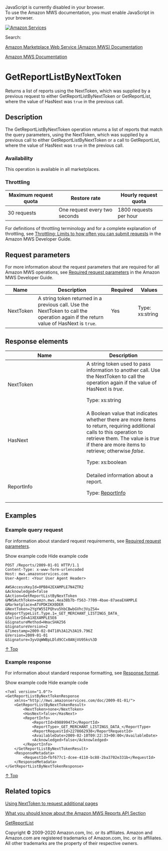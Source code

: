 <div id="MWSDX_noscript">

JavaScript is currently disabled in your browser.  
To use the Amazon MWS documentation, you must enable JavaScript in your
browser.

</div>

<div id="MWSDX_divtop">

[![Amazon
Services](https://images-na.ssl-images-amazon.com/images/G/08/mwsportal/fr_FR/amazonservices.gif "Amazon Services")](http://services.amazon.fr)

<div id="MWSDX_search">

<span id="MWSDX_searchlbl">Search:</span>

</div>

  
<span id="MWSDX_titlebar">[Amazon Marketplace Web Service (Amazon MWS)
Documentation](https://developer.amazonservices.fr/gp/mws/docs.html)</span>

</div>

<div id="MWSDX_divbottom">

<div id="MWSDX_divleft">

<div id="MWSDX_toc">

</div>

</div>

<div id="MWSDX_divright">

<div id="MWSDX_content">

<span id="MWSDX_breadcrumbs">[Amazon MWS
Documentation](https://developer.amazonservices.fr/gp/mws/docs.html)</span>

<div id="Reports_GetReportListByNextToken" class="nested0">

# GetReportListByNextToken

<div class="body">

<span class="ph"> Returns a list of reports using the <span
class="keyword parmname">NextToken</span>, which was supplied by a
previous request to either <span
class="keyword apiname">GetReportListByNextToken</span> or <span
class="keyword apiname">GetReportList</span>, where the value of <span
class="keyword parmname">HasNext</span> was `true` in the previous
call.</span>

</div>

<div id="Description" class="topic concept nested1">

## Description

<div class="body conbody">

The <span id="Description__GetReportListByNextToken"
class="keyword apiname">GetReportListByNextToken</span> operation
returns a list of reports that match the query parameters, using the
<span class="keyword parmname">NextToken</span>, which was supplied by a
previous call to either <span
class="keyword apiname">GetReportListByNextToken</span> or a call to
<span class="keyword apiname">GetReportList</span>, where the value of
<span class="keyword parmname">HasNext</span> was `true` in the previous
call.

<div class="section">

### Availability

This operation is available in all marketplaces.

</div>

<div class="section">

### Throttling

<div class="p">

<div class="tablenoborder">

| Maximum request quota | Restore rate                  | Hourly request quota   |
|-----------------------|-------------------------------|------------------------|
| 30 requests           | One request every two seconds | 1800 requests per hour |

</div>

<span class="ph">For definitions of throttling terminology and for a
complete explanation of throttling, see
<a href="../dev_guide/DG_Throttling.md" class="xref">Throttling: Limits to how often you can submit requests</a>
in the <span class="ph">Amazon MWS Developer Guide</span>.</span>

</div>

</div>

</div>

</div>

<div id="RequestParameters" class="topic reference nested1">

## Request parameters

<div class="body refbody">

<div class="section">

<span class="ph">For more information about the request parameters that
are required for all <span class="ph">Amazon MWS</span> operations, see
<a href="../dev_guide/DG_RequiredRequestParameters.md" class="xref">Required request parameters</a>
in the <span class="ph">Amazon MWS Developer Guide</span>.</span>

</div>

<div class="tablenoborder">

| Name                                            | Description                                                                                                                                                                                                                                                                    | Required | Values                                  |
|-------------------------------------------------|--------------------------------------------------------------------------------------------------------------------------------------------------------------------------------------------------------------------------------------------------------------------------------|----------|-----------------------------------------|
| <span class="keyword parmname">NextToken</span> | <span id="RequestParameters__parm_NextToken" class="ph">A string token returned in a previous call. Use the <span class="keyword parmname">NextToken</span> to call the operation again if the return value of <span class="keyword parmname">HasNext</span> is `true`.</span> | Yes      | <span class="ph">Type: xs:string</span> |

</div>

</div>

</div>

<div id="ResponseElements" class="topic reference nested1">

## Response elements

<div class="body refbody">

<div class="tablenoborder">

<table id="ResponseElements__ResponseElementsTable" class="table" data-cellpadding="4" data-cellspacing="0" data-summary="" data-frame="border" data-border="1" data-rules="all">
<colgroup>
<col style="width: 50%" />
<col style="width: 50%" />
</colgroup>
<thead class="thead" data-align="left">
<tr class="header row">
<th id="d280269e274" class="entry" data-valign="top" width="50%">Name</th>
<th id="d280269e277" class="entry" data-valign="top" width="50%">Description</th>
</tr>
</thead>
<tbody class="tbody">
<tr class="odd row">
<td class="entry" data-valign="top" width="50%" headers="d280269e274 "><span class="keyword parmname">NextToken</span></td>
<td class="entry" data-valign="top" width="50%" headers="d280269e277 "><span class="ph">A string token used to pass information to another call. Use the <span class="keyword parmname">NextToken</span> to call the operation again if the value of <span class="keyword parmname">HasNext</span> is <var class="keyword varname">true</var>.</span>
<p><span class="ph">Type: xs:string</span></p></td>
</tr>
<tr class="even row">
<td class="entry" data-valign="top" width="50%" headers="d280269e274 "><span class="keyword parmname">HasNext</span></td>
<td class="entry" data-valign="top" width="50%" headers="d280269e277 "><span class="ph">A Boolean value that indicates whether there are more items to return, requiring additional calls to this operation to retrieve them. The value is <var class="keyword varname">true</var> if there are more items to retrieve; otherwise <var class="keyword varname">false</var>.</span>
<p><span class="ph">Type: xs:boolean</span></p></td>
</tr>
<tr class="odd row">
<td class="entry" data-valign="top" width="50%" headers="d280269e274 "><span class="keyword parmname">ReportInfo</span></td>
<td class="entry" data-valign="top" width="50%" headers="d280269e277 "><span class="ph">Detailed information about a report.</span>
<p>Type: <a href="Reports_Datatypes.md#ReportInfo" class="xref" title="Detailed information about a report.">ReportInfo</a></p></td>
</tr>
</tbody>
</table>

</div>

</div>

</div>

<div id="Examples" class="topic reference nested1">

## Examples

<div class="body refbody">

<div class="section">

### Example query request

<span class="ph">For information about standard request requirements,
see
<a href="../dev_guide/DG_RequiredRequestParameters.md" class="xref">Required request parameters</a>.</span>

<span class="ph expander"> <span class="keyword parmname xshow">Show
example code</span> <span class="keyword parmname xhide">Hide example
code</span> </span>

<div class="sectiondiv content">

``` pre
POST /Reports/2009-01-01 HTTP/1.1
Content-Type: x-www-form-urlencoded
Host: mws.amazonservices.com
User-Agent: <Your User Agent Header>

AWSAccessKeyId=0PB842EXAMPLE7N4ZTR2
&Acknowledged=false
&Action=GetReportListByNextToken
&MWSAuthToken=amzn.mws.4ea38b7b-f563-7709-4bae-87aeaEXAMPLE
&Marketplace=ATVPDKIKX0DER
&NextToken=2YgYW55IPQhvu5hbCBwbGVhc3VyZS4=
&ReportTypeList.Type.1=_GET_MERCHANT_LISTINGS_DATA_
&SellerId=A1XEXAMPLE5E6
&SignatureMethod=HmacSHA256
&SignatureVersion=2
&Timestamp=2009-02-04T18%3A12%3A19.796Z
&Version=2009-01-01
&Signature=3yvUqWWBpLDld9CCx0ANjVU95ks%3D
```

<a href="#Examples" class="xref">↑ Top</a>

</div>

</div>

<div class="section">

### Example response

<span class="ph">For information about standard response formatting, see
<a href="../dev_guide/DG_ResponseFormat.md" class="xref">Response format</a>.</span>

<span class="ph expander"> <span class="keyword parmname xshow">Show
example code</span> <span class="keyword parmname xhide">Hide example
code</span> </span>

<div class="sectiondiv content">

``` pre
<?xml version="1.0"?>
<GetReportListByNextTokenResponse
    xmlns="http://mws.amazonservices.com/doc/2009-01-01/">
    <GetReportListByNextTokenResult>
        <NextToken>none</NextToken>
        <HasNext>false</HasNext>
        <ReportInfo>
            <ReportId>898899473</ReportId>
            <ReportType>_GET_MERCHANT_LISTINGS_DATA_</ReportType>
            <ReportRequestId>2278662938</ReportRequestId>
            <AvailableDate>2009-02-10T09:22:33+00:00</AvailableDate>
            <Acknowledged>false</Acknowledged>
        </ReportInfo>
    </GetReportListByNextTokenResult>
    <ResponseMetadata>
        <RequestId>fbf677c1-dcee-4110-bc88-2ba3702e331b</RequestId>
    </ResponseMetadata>
</GetReportListByNextTokenResponse>
```

<a href="#Examples" class="xref">↑ Top</a>

</div>

</div>

</div>

</div>

<div id="RelatedActions" class="topic nested1">

## Related topics

<div class="body">

<a href="../dev_guide/DG_NextToken.md" class="xref">Using NextToken to request additional pages</a>

<a href="../reports/Reports_Overview.md" class="xref">What you should know about the Amazon MWS Reports API Section</a>

<a href="Reports_GetReportList.md" class="xref" title="Returns a list of reports that were created in the previous 90 days.">GetReportList</a>

</div>

</div>

</div>

<div id="MWSDX_footer">

Copyright © 2009-2020 Amazon.com, Inc. or its affiliates. Amazon and
Amazon.com are registered trademarks of Amazon.com, Inc. or its
affiliates. All other trademarks are the property of their respective
owners.

</div>

</div>

</div>

<div style="clear: both;">

</div>

</div>
